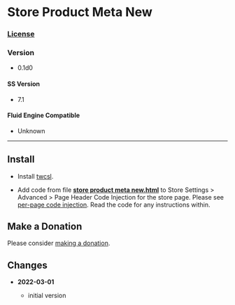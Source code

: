 # Store Product Meta New

### [License][99]

### Version

  * 0.1d0

#### SS Version

  * 7.1

#### Fluid Engine Compatible

  * Unknown

---

## Install

* Install
  [twcsl](https://github.com/tomsWebConsulting/twcsl#install-options).
  
* Add code from file
  **[store product meta new.html](store%20product%20meta%20new.html#L1)**
  to Store Settings > Advanced > Page Header Code Injection for the store page.
  Please see
  [per-page code injection](https://support.squarespace.com/hc/en-us/articles/205815908-Using-Code-Injection#toc-per-page-code-injection).
  Read the code for any instructions within.

## Make a Donation

Please consider
[making a donation](https://github.com/tomsWebConsulting/twcsl#make-a-donation).

## Changes

<!-- * **2022-01-10**

  * fix misspelled blurple
  * bumped version to 0.3d1
  -->
* **2022-03-01**

  * initial version

[99]: https://github.com/tomsWebConsulting/twcsl/blob/main/LICENSE.txt#L1
